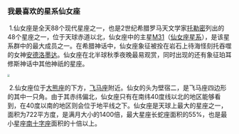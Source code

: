 ### 我最喜欢的星系仙女座

​      1.仙女座是全天88个现代星座之一，也是2世纪希腊罗马天文学家[托勒密](https://baike.baidu.com/item/托勒密/24466)列出的48个星座之一，位于天球赤道以北，仙女座中的主星[M31](https://baike.baidu.com/item/M31/2471896)（[仙女座星系](https://baike.baidu.com/item/仙女座星系/7166508)），是该星系群中的最大成员之一。在希腊神话中，仙女座象征被拴在岩石上待海怪刻托吞噬的女神[安德洛墨达](https://baike.baidu.com/item/安德洛墨达/1851761)。仙女座在北半球秋季夜晚最易观赏，同时出现的还有象征珀耳修斯神话中其他神祇的星座。

<img src="C:\Users\pray\Pictures\Screenshots\屏幕截图_20221218_231604.png" style="zoom: 33%;" />

​     2.仙女座位于[大熊座](https://baike.baidu.com/item/大熊座/200474)的下方，[飞马座](https://baike.baidu.com/item/飞马座/993536)附近。仙女的头为壁宿二，是飞马座四边形的其中一只角。由于其赤纬偏北，仙女座只有在南纬40度线以北的地区能够看到，在40度以南的地区则会位于地平线之下。仙女座是天球上最大的星座之一，面积为722平方度，是满月大小的1400倍，最大星座长蛇座面积的55%，也是最小星座[南十字座](https://baike.baidu.com/item/南十字座/899843)面积的十倍以上。

